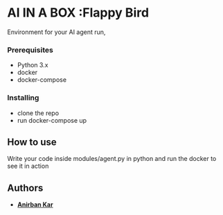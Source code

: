 # AI IN A BOX :Flappy Bird
Environment for your AI agent run,

### Prerequisites
* Python 3.x
* docker
* docker-compose

### Installing
* clone the repo
* run docker-compose up


## How to use

Write your code inside modules/agent.py in python and run the docker to see it in action

## Authors

* **[Anirban Kar](http://thecodacus.com/author/admin/)**
